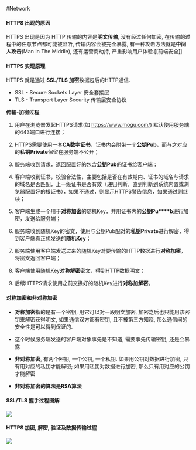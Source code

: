 #Network
#### HTTPS 出现的原因

HTTPS 出现是因为 HTTP 传输的内容是**明文传输**, 没有经过任何加密, 在传输的过程中的任意节点都可能被监听, 传输内容会被完全暴露, 有一种攻击方法就是**中间人攻击**(Man In The Middle), 还有运营商劫持, 严重影响用户体验.[[前端安全]]

#### HTTPS 实现原理

HTTPS 就是通过 **SSL/TLS 加密**数据包后的HTTP通信.

-   SSL - Secure Sockets Layer 安全套接层
-   TLS - Transport Layer Security 传输层安全协议

**传输-加密过程**

1.  用户在浏览器发起HTTPS请求(如 https://www.mogu.com/) 默认使用服务端的443端口进行连接；
2.  HTTPS需要使用一套**CA数字证书**，证书内会附带一个**公钥Pub**，而与之对应的**私钥Private**保留在服务端不公开；

3.  服务端收到请求，返回配置好的包含**公钥Pub**的证书给客户端；
4.  客户端收到证书，校验合法性，主要包括是否在有效期内、证书的域名与请求的域名是否匹配，上一级证书是否有效（递归判断，直到判断到系统内置或浏览器配置好的根证书），如果不通过，则显示HTTPS警告信息，如果通过则继续；

5.  客户端生成一个用于**对称加密**的随机Key，并用证书内的**公钥Pu****b**进行加密，发送给服务端；
6.  服务端收到随机Key的密文，使用与公钥Pub配对的**私钥Private**进行解密，得到客户端真正想发送的**随机Key**；

7.  服务端使用客户端发送过来的随机Key对要传输的HTTP数据进行**对称加密**，将密文返回客户端；
8.  客户端使用随机Key**对称解密**密文，得到HTTP数据明文；

9.  后续HTTPS请求使用之前交换好的随机Key进行**对称加解密**。

#### 对称加密和非对称加密

-   **对称加密**指的是有一个密钥, 用它可以对一段明文加密, 加密之后也只能用该密钥来解密获得明文, 如果通信双方都有密钥, 且不被第三方知晓, 那么通信间的安全性是可以得到保证的.
-   这个时候服务端发送的客户端对象事先是不知道, 需要事先传输密钥, 还是会暴露

-   **非对称加密**, 有两个密钥, 一个公钥, 一个私钥. 如果用公钥对数据进行加密, 只有用对应的私钥才能解密; 如果用私钥对数据进行加密, 那么只有用对应的公钥才能解密
-   **非对称加密的算法是RSA算法**

#### SSL/TLS 握手过程图解

![](https://cdn.nlark.com/yuque/0/2021/png/223223/1630652479947-3e73fe87-a112-4e70-8c61-5331dff44b6b.png)

#### HTTPS 加密, 解密, 验证及数据传输过程

![](https://cdn.nlark.com/yuque/0/2021/png/223223/1630653708853-4692aad1-418a-40e8-afe7-28d165b55bff.png)